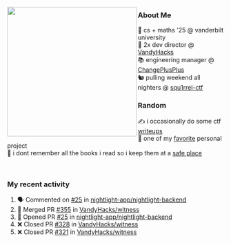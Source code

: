 <!-- 
Hey what are you doing here? 
I admire your curiosity tho
Shoot me an email (zinean00 at gmail dot com)
Let's connect! 
-->

<p float="left">
  <img src='https://imgur.com/nGM66Ev.png' width='300' align="left">
  <p>
    
  <h3>About Me</h3>
  🏫 cs + maths '25 @ vanderbilt university <br>
  🌊 2x dev director @ <a href="https://github.com/vandyhacks">VandyHacks</a> <br>
  📚 engineering manager @ <a href="https://github.com/changeplusplusvandy">ChangePlusPlus<a> <br>
  🐿 pulling weekend all nighters @ <a href="https://github.com/squ1rrel-ctf">squ1rrel-ctf</a> <br>
  
  <h3>Random</h3>
  ✍️ i occasionally do some ctf <a href="https://squ1rrel.dev/author/zineanteoh">writeups</a> <br>
  📱 one of my <a href="https://github.com/zineanteoh/vinkybox-app">favorite</a> personal project<br>
  📖 i dont remember all the books i read so i keep them at a <a href="https://www.goodreads.com/user/show/80901669-zi">safe place</a>
  </p>
  
</p>

<br>
<!-- <i>generated by <a href="https://labs.openai.com/s/0hW1r6PFYo3Zh0a7UoxK2AMp" target="_blank">dall-e 2</a></i> -->

<h3>My recent activity</h3>

<!--START_SECTION:activity-->
1. 🗣 Commented on [#25](https://github.com/nightlight-app/nightlight-backend/issues/25) in [nightlight-app/nightlight-backend](https://github.com/nightlight-app/nightlight-backend)
2. 🎉 Merged PR [#355](https://github.com/VandyHacks/witness/pull/355) in [VandyHacks/witness](https://github.com/VandyHacks/witness)
3. 💪 Opened PR [#25](https://github.com/nightlight-app/nightlight-backend/pull/25) in [nightlight-app/nightlight-backend](https://github.com/nightlight-app/nightlight-backend)
4. ❌ Closed PR [#328](https://github.com/VandyHacks/witness/pull/328) in [VandyHacks/witness](https://github.com/VandyHacks/witness)
5. ❌ Closed PR [#321](https://github.com/VandyHacks/witness/pull/321) in [VandyHacks/witness](https://github.com/VandyHacks/witness)
<!--END_SECTION:activity-->
